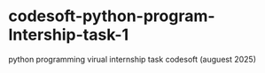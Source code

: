 # codesoft-python-program-Intership-task-1
python programming virual internship task codesoft (auguest 2025)
